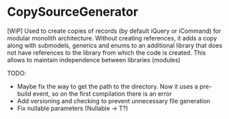 # CopySourceGenerator
[WiP]
Used to create copies of records (by default iQuery or iCommand) for modular monolith architecture.
Without creating references, it adds a copy along with submodels, generics and enums to an additional library that does not have references to the library from which the code is created.
This allows to maintain independence between libraries (modules)

TODO:
- Maybe fix the way to get the path to the directory. Now it uses a pre-build event, so on the first compilation there is an error
- Add versioning and checking to prevent unnecessary file generation
- Fix nullable parameters (Nullable<T> -> T?)


